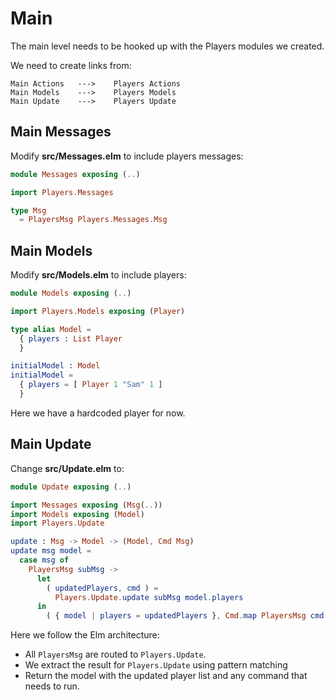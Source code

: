 # Main

The main level needs to be hooked up with the Players modules we created.

We need to create links from:

```
Main Actions   --->    Players Actions
Main Models    --->    Players Models
Main Update    --->    Players Update
```

## Main Messages

Modify __src/Messages.elm__ to include players messages:

```elm
module Messages exposing (..)

import Players.Messages

type Msg
  = PlayersMsg Players.Messages.Msg
```

## Main Models

Modify __src/Models.elm__ to include players:

```elm
module Models exposing (..)

import Players.Models exposing (Player)

type alias Model =
  { players : List Player
  }

initialModel : Model
initialModel =
  { players = [ Player 1 "Sam" 1 ]
  }
```

Here we have a hardcoded player for now.

## Main Update

Change __src/Update.elm__ to:

```elm
module Update exposing (..)

import Messages exposing (Msg(..))
import Models exposing (Model)
import Players.Update

update : Msg -> Model -> (Model, Cmd Msg)
update msg model =
  case msg of
    PlayersMsg subMsg ->
      let
        ( updatedPlayers, cmd ) =
          Players.Update.update subMsg model.players
      in
        ( { model | players = updatedPlayers }, Cmd.map PlayersMsg cmd )
```

Here we follow the Elm architecture:

- All `PlayersMsg` are routed to `Players.Update`.
- We extract the result for `Players.Update` using pattern matching
- Return the model with the updated player list and any command that needs to run.
